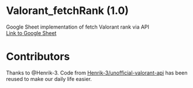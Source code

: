 # Valorant_fetchRank (1.0)
Google Sheet implementation of fetch Valorant rank via API
<br>
<a href="https://docs.google.com/spreadsheets/d/1yaoGISz2oXrmvd7Y-hdCwqjablV9nTIiZXukumifjQw/edit#gid=1544133561">Link to Google Sheet</a>
# Contributors
Thanks to @Henrik-3. Code from <a href="https://github.com/Henrik-3/unofficial-valorant-api">Henrik-3/unofficial-valorant-api</a> has been reused to make our daily life easier.
